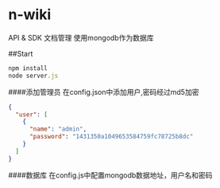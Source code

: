 # n-wiki
API & SDK 文档管理
使用mongodb作为数据库

##Start

```javascript
npm install
node server.js
```
####添加管理员
在config.json中添加用户,密码经过md5加密
```json
{
  "user": [
    {
      "name": "admin",
      "password": "1431350a1049653584759fc78725b8dc"
    }
  ]
}
```
####数据库
在config.js中配置mongodb数据地址，用户名和密码

